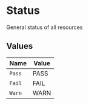 # Status

General status of all resources


## Values

| Name   | Value  |
| ------ | ------ |
| `Pass` | PASS   |
| `Fail` | FAIL   |
| `Warn` | WARN   |